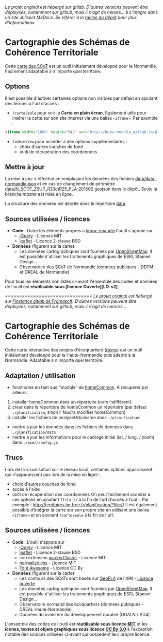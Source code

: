 *Le projet original est hébergé sur gitlab. D'autres versions peuvent être déployées, notamment sur github, mais il s'agit de miroirs... Il s'intègre dans un site utilisant MkDocs. Se référer à la [racine du dépôt][origin] pour plus d'informations.*

# Cartographie des Schémas de Cohérence Territoriale
Cette [carte des SCoT][demo] est un outil initialement développé pour la Normandie. Facilement adaptable à n'importe quel territoire.

## Options
Il est possible d'activer certaines options non visibles par défaut en ajoutant des termes à l'url d'accès :

* `?carteSeule` pour voir la **Carte en plein écran**. Egalement utile pour insérer la carte sur son site internet via une balise `<iframe>`. Par exemple :
```html
<iframe width="100%" height="542" src="http://know-rmandie.gitlab.io/planification/?carteSeule" frameborder="0" allowfullscreen></iframe>
```

* `?adminView` pour accéder à des options supplémentaires :
    * choix d'autres couches de fond
    * outil de récupération des coordonnées

## Mettre à jour
La mise à jour s'effectue en remplaçant les données des fichiers [data/data-normandie.json](./data/data-normandie.json) et en cas de changement de périmètre [data/N_SCOT_ZSUP_R23etR25_FLA-201502.geojson](./data/N_SCOT_ZSUP_R23etR25_FLA-201502.geojson) dans le dépôt. Seule la branche _master_ est mise en ligne.

La structure des données est décrite dans le répertoire [data](./data/index.md).

## Sources utilisées / licences
* **Code** : Outre les éléments propres à [know-rmandie](../../README.md) l'outil s'appuie sur
  * [jQuery][jQuery] - Licence MIT
  * [leaflet][leaflet] - Licence 2-clause BSD
* **Données** (figurent sur la carte):
  * Les données cartographiques sont fournies par [OpenStreetMap](http://osm.org). Il est possible d'utiliser les traitements graphiques de ESRI, Stamen Design...
  * Observatoire des SCoT de Normandie (données publiques - DDTM et DREAL de Normandie)

Pour tous les éléments non listés ci-avant l'ensemble des codes et données de l'outil est **réutilisable sous [licence Ouverte][LO-v2]**.

[origin]: https://gitlab.com/know-rmandie/know-rmandie.gitlab.io
[demo]: http://know-rmandie.gitlab.io/planification
[jQuery]: https://jquery.org
[leaflet]: http://leafletjs.com
[markerCluster]: https://github.com/Leaflet/Leaflet.markercluster



===============================
*Le [projet original](https://git.framasoft.org/territoires/cartoPlanification) est hébergé sur [l'instance gitlab de Framasoft](https://git.framasoft.org). D'autres versions peuvent être déployées, notamment sur github, mais il s'agit de mirroirs...*

# Cartographie des Schémas de Cohérence Territoriale
Cette carte interactive des projets d'écoquartiers ([demo](http://territoires.hn.free.fr/planification)) est un outil initialement développé pour la Haute-Normandie puis adapté à la Normandie. Adaptable à n'importe quel territoire.

## Adaptation / utilisation
* fonctionne en tant que "module" de [homeCommon](../../../homeCommon). A récupérer par ailleurs.
 1. installer homeCommon dans un répertoire (nom indifférent)
 2. créer dans le répertoire de homeCommon un répertoire (par défaut `./planification`, sinon il faudra modifier homeCommon)
 3. installer les fichiers de analyseUrbanisme dans `./planification`
* mettre à jour les données dans les fichiers de données dans `./planification/data`
* mettre à jour les informations pour le cadrage initial (lat. / long. / zoom) dans `./user/config.js`

## Trucs
Lors de la visualisation sur le réseau local, certaines options apparaissent qui n'apparaissent pas lors de la mise en ligne :
* choix d'autres couches de fond
* accès à l'aide
* outil de récupération des coordonnées
On peut facilement accéder à ces options en ajoutant ``?file://`` à la fin de l'url d'accès à l'outil. Par exemple : http://territoires.hn.free.fr/planification/?file://
Il est également possible d'intégrer la carte sur son propre site en utilisant une balise ``<iframe>`` et en ajoutant ``?carteSeule`` à la fin de l'url.

## Sources utilisées / licences
* **Code** : L'outil s'appuie sur
  * [jQuery](https://jquery.org)  - Licence MIT
  * [leaflet](http://leafletjs.com/) - Licence 2-clause BSD
  * son extension [markerCluster](https://github.com/Leaflet/Leaflet.markercluster) - Licence MIT
  * [normalize.css](github.com/necolas/normalize.css) - Licence MIT
  * [Font Awesome](http://fontawesome.io/) - Licence CC By
* **Données** (figurent sur la carte):
  * Les contours des SCoTs sont basés sur [GeoFLA](https://www.data.gouv.fr/fr/datasets/geofla-communes/) de l'IGN - [Licence ouverte](http://wiki.data.gouv.fr/wiki/Licence_Ouverte_/_Open_Licence)
  * Les données cartographiques sont fournies par [OpenStreetMap](http://osm.org). Il est possible d'utiliser les traitements graphiques de ESRI, Stamen Design...
  * Observatoire normand des écoquartiers (données publiques - DREAL Haute-Normandie)
  * Données du ministère du développement durable (DGALN / AD4)

L'ensemble des codes de l'outil est **réutilisable sous licence [MIT](http://opensource.org/licenses/MIT)** et les **icones, textes et objets graphiques sous licence [CC By 3.0](http://creativecommons.org/licenses/by/3.0/deed.fr)** à l'exception notable des sources utilisées ci-avant qui possèdent leur propre licence.
